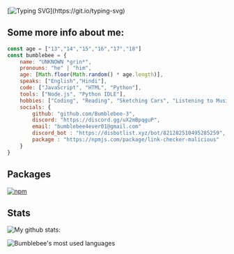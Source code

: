 [![Typing SVG](https://readme-typing-svg.herokuapp.com?color=%23F7AE22&width=461&height=61&lines=Hey!+Im+Bumblebee!)](https://git.io/typing-svg)
## Some more info about me: 
```js
const age = ["13","14","15","16","17","18"]
const bumblebee = {
    name: "UNKNOWN *grin*",
    pronouns: "he" | "him",
    age: [Math.floor(Math.random() * age.length)],
    speaks: ["English","Hindi"],
    code: ["JavaScript", "HTML", "Python"],
    tools: ["Node.js", "Python IDLE"],
    hobbies: ["Coding", "Reading", "Sketching Cars", "Listening to Music"],
    socials: {
        github: "github.com/Bumblebee-3",
        discord: "https://discord.gg/uX2mBpqguP",
        email: "bumblebee4ever01@gmail.com"
        discord_bot : "https://disbotlist.xyz/bot/821282510495285259",
        package : "https://npmjs.com/package/link-checker-malicious"
    }
}
```
## Packages
[![npm](https://img.shields.io/npm/v/link-checker-malicious?color=blue&logo=npm&style=flat-square&label=link-checker-malicious)](https://www.npmjs.com/package/link-checker-malicious)


## Stats

![My github stats:](https://github-readme-stats.vercel.app/api?username=Bumblebee-3&&show_icons=true&theme=gruvbox)

<img alt="Bumblebee's most used languages" src="https://github-readme-stats.vercel.app/api/top-langs/?username=Bumblebee-3&theme=radical&langs_count=8&layout=compact"/>
